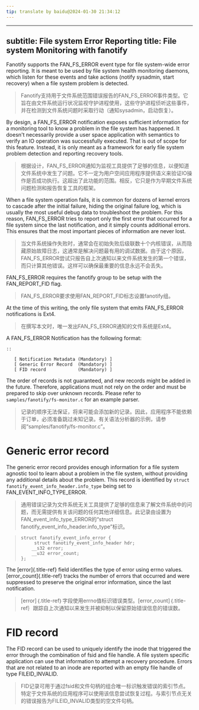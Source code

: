 ```yaml
---
tip: translate by baidu@2024-01-30 21:34:12
---
```

---
subtitle: File system Error Reporting
title: File system Monitoring with fanotify
---


Fanotify supports the FAN_FS_ERROR event type for file system-wide error reporting. It is meant to be used by file system health monitoring daemons, which listen for these events and take actions (notify sysadmin, start recovery) when a file system problem is detected.

> Fanotify支持用于文件系统范围错误报告的FAN_FS_ERROR事件类型。它旨在由文件系统运行状况监视守护进程使用，这些守护进程侦听这些事件，并在检测到文件系统问题时采取行动（通知sysadmin，启动恢复）。


By design, a FAN_FS_ERROR notification exposes sufficient information for a monitoring tool to know a problem in the file system has happened. It doesn\'t necessarily provide a user space application with semantics to verify an IO operation was successfully executed. That is out of scope for this feature. Instead, it is only meant as a framework for early file system problem detection and reporting recovery tools.

> 根据设计，FAN_FS_ERROR通知为监视工具提供了足够的信息，以便知道文件系统中发生了问题。它不一定为用户空间应用程序提供语义来验证IO操作是否成功执行。这超出了此功能的范围。相反，它只是作为早期文件系统问题检测和报告恢复工具的框架。


When a file system operation fails, it is common for dozens of kernel errors to cascade after the initial failure, hiding the original failure log, which is usually the most useful debug data to troubleshoot the problem. For this reason, FAN_FS_ERROR tries to report only the first error that occurred for a file system since the last notification, and it simply counts additional errors. This ensures that the most important pieces of information are never lost.

> 当文件系统操作失败时，通常会在初始失败后级联数十个内核错误，从而隐藏原始故障日志，这通常是解决问题最有用的调试数据。由于这个原因，FAN_FS_ERROR尝试只报告自上次通知以来文件系统发生的第一个错误，而只计算其他错误。这样可以确保最重要的信息永远不会丢失。


FAN_FS_ERROR requires the fanotify group to be setup with the FAN_REPORT_FID flag.

> FAN_FS_ERROR要求使用FAN_REPORT_FID标志设置fanotify组。


At the time of this writing, the only file system that emits FAN_FS_ERROR notifications is Ext4.

> 在撰写本文时，唯一发出FAN_FS_ERROR通知的文件系统是Ext4。

A FAN_FS_ERROR Notification has the following format:

    ::

       [ Notification Metadata (Mandatory) ]
       [ Generic Error Record  (Mandatory) ]
       [ FID record            (Mandatory) ]


The order of records is not guaranteed, and new records might be added in the future. Therefore, applications must not rely on the order and must be prepared to skip over unknown records. Please refer to `samples/fanotify/fs-monitor.c` for an example parser.

> 记录的顺序无法保证，将来可能会添加新的记录。因此，应用程序不能依赖于订单，必须准备跳过未知记录。有关语法分析器的示例，请参阅“samples/fanotify/fs-monitor.c”。

# Generic error record


The generic error record provides enough information for a file system agnostic tool to learn about a problem in the file system, without providing any additional details about the problem. This record is identified by `struct fanotify_event_info_header.info_type` being set to FAN_EVENT_INFO_TYPE_ERROR.

> 通用错误记录为文件系统无关工具提供了足够的信息来了解文件系统中的问题，而无需提供有关该问题的任何其他详细信息。此记录由设置为FAN_event_info_type_ERROR的“struct fanotify_event_info_header.info_type”标识。

>     struct fanotify_event_info_error {
>          struct fanotify_event_info_header hdr;
>         __s32 error;
>         __u32 error_count;
>     };


The [error]{.title-ref} field identifies the type of error using errno values. [error_count]{.title-ref} tracks the number of errors that occurred and were suppressed to preserve the original error information, since the last notification.

> [error]｛.title-ref｝字段使用errno值标识错误类型。[error_count]｛.title-ref｝跟踪自上次通知以来发生并被抑制以保留原始错误信息的错误数。

# FID record


The FID record can be used to uniquely identify the inode that triggered the error through the combination of fsid and file handle. A file system specific application can use that information to attempt a recovery procedure. Errors that are not related to an inode are reported with an empty file handle of type FILEID_INVALID.

> FID记录可用于通过fsid和文件句柄的组合唯一标识触发错误的索引节点。特定于文件系统的应用程序可以使用该信息尝试恢复过程。与索引节点无关的错误报告为FILEID_INVALID类型的空文件句柄。
